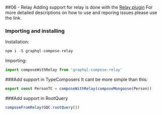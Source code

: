 ##06 - Relay
Adding support for relay is done with the [Relay plugin](https://github.com/nodkz/graphql-compose-relay) For more detailed descriptions on how to use and reporing issues please use the link.

### Importing and installing
Installation:
```js
npm i -S graphql-compose-relay
```
Importing:
```js
import composeWithRelay from 'graphql-compose-relay'
```

###Add support in TypeComposers
It cant be more simple than this:
```js
export const PersonTC = composeWithRelay(composeMongoose(Person))
```

###Add support in RootQuery
```js
composeFromRelay(GQC.rootQuery())
```
